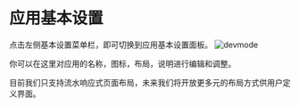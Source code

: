 # 应用基本设置
点击左侧基本设置菜单栏，即可切换到应用基本设置面板。
![devmode](https://docimages.blob.core.chinacloudapi.cn/images/Kris/AppsV2/basesetting.png)

你可以在这里对应用的名称，图标，布局，说明进行编辑和调整。

目前我们只支持流水响应式页面布局，未来我们将开放更多元的布局方式供用户定义界面。